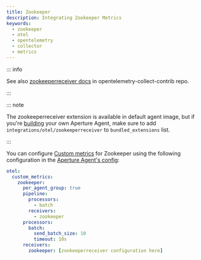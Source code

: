 ```yaml
---
title: Zookeeper
description: Integrating Zookeeper Metrics
keywords:
  - zookeeper
  - otel
  - opentelemetry
  - collector
  - metrics
---
```


::: info

See also [zookeeperreceiver docs][receiver] in opentelemetry-collect-contrib repo.

:::

::: note

The zookeeperreceiver extension is available in default agent image, but if you're [building][build] your own Aperture Agent, make sure to add `integrations/otel/zookeeperreceiver` to `bundled_extensions` list.

:::

You can configure [Custom metrics][custom-metrics] for Zookeeper using the
following configuration in the [Aperture Agent's config][agent-config]:

```yaml
otel:
  custom_metrics:
    zookeeper:
      per_agent_group: true
      pipeline:
        processors:
          - batch
        receivers:
          - zookeeper
      processors:
        batch:
          send_batch_size: 10
          timeout: 10s
      receivers:
        zookeeper: [zookeeperreceiver configuration here]
```

[build]: /reference/aperturectl/build/agent/agent.md
[receiver]:
  https://github.com/open-telemetry/opentelemetry-collector-contrib/tree/main/receiver/zookeeperreceiver
[custom-metrics]: /reference/configuration/agent.md#custom-metrics-config
[agent-config]: /reference/configuration/agent.md#agent-o-t-e-l-config

